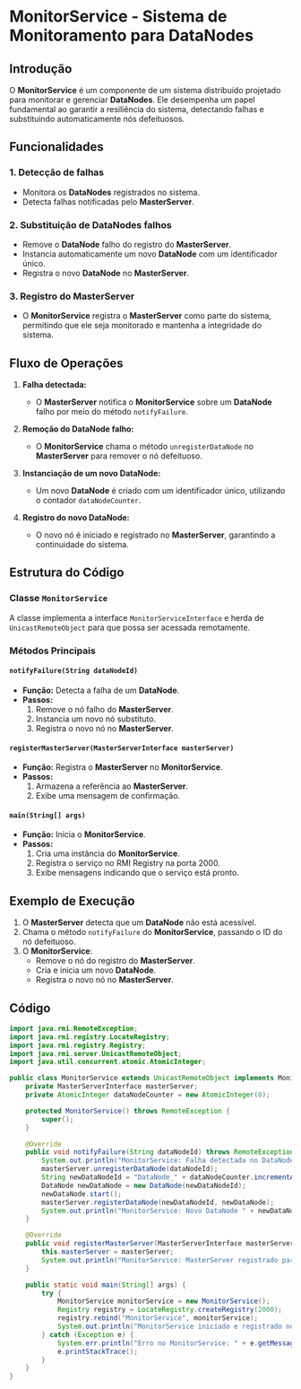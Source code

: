 # MonitorService - Sistema de Monitoramento para DataNodes

## Introdução
O **MonitorService** é um componente de um sistema distribuído projetado para monitorar e gerenciar **DataNodes**. Ele desempenha um papel fundamental ao garantir a resiliência do sistema, detectando falhas e substituindo automaticamente nós defeituosos.

## Funcionalidades

### 1. Detecção de falhas
- Monitora os **DataNodes** registrados no sistema.
- Detecta falhas notificadas pelo **MasterServer**.

### 2. Substituição de DataNodes falhos
- Remove o **DataNode** falho do registro do **MasterServer**.
- Instancia automaticamente um novo **DataNode** com um identificador único.
- Registra o novo **DataNode** no **MasterServer**.

### 3. Registro do MasterServer
- O **MonitorService** registra o **MasterServer** como parte do sistema, permitindo que ele seja monitorado e mantenha a integridade do sistema.

## Fluxo de Operações

1. **Falha detectada:**
   - O **MasterServer** notifica o **MonitorService** sobre um **DataNode** falho por meio do método `notifyFailure`.

2. **Remoção do DataNode falho:**
   - O **MonitorService** chama o método `unregisterDataNode` no **MasterServer** para remover o nó defeituoso.

3. **Instanciação de um novo DataNode:**
   - Um novo **DataNode** é criado com um identificador único, utilizando o contador `dataNodeCounter`.

4. **Registro do novo DataNode:**
   - O novo nó é iniciado e registrado no **MasterServer**, garantindo a continuidade do sistema.

## Estrutura do Código

### Classe `MonitorService`
A classe implementa a interface `MonitorServiceInterface` e herda de `UnicastRemoteObject` para que possa ser acessada remotamente.

### Métodos Principais

#### `notifyFailure(String dataNodeId)`
- **Função:** Detecta a falha de um **DataNode**.
- **Passos:**
  1. Remove o nó falho do **MasterServer**.
  2. Instancia um novo nó substituto.
  3. Registra o novo nó no **MasterServer**.

#### `registerMasterServer(MasterServerInterface masterServer)`
- **Função:** Registra o **MasterServer** no **MonitorService**.
- **Passos:**
  1. Armazena a referência ao **MasterServer**.
  2. Exibe uma mensagem de confirmação.

#### `main(String[] args)`
- **Função:** Inicia o **MonitorService**.
- **Passos:**
  1. Cria uma instância do **MonitorService**.
  2. Registra o serviço no RMI Registry na porta 2000.
  3. Exibe mensagens indicando que o serviço está pronto.

## Exemplo de Execução

1. O **MasterServer** detecta que um **DataNode** não está acessível.
2. Chama o método `notifyFailure` do **MonitorService**, passando o ID do nó defeituoso.
3. O **MonitorService**:
   - Remove o nó do registro do **MasterServer**.
   - Cria e inicia um novo **DataNode**.
   - Registra o novo nó no **MasterServer**.

## Código

```java
import java.rmi.RemoteException;
import java.rmi.registry.LocateRegistry;
import java.rmi.registry.Registry;
import java.rmi.server.UnicastRemoteObject;
import java.util.concurrent.atomic.AtomicInteger;

public class MonitorService extends UnicastRemoteObject implements MonitorServiceInterface {
    private MasterServerInterface masterServer;
    private AtomicInteger dataNodeCounter = new AtomicInteger(0);

    protected MonitorService() throws RemoteException {
        super();
    }

    @Override
    public void notifyFailure(String dataNodeId) throws RemoteException {
        System.out.println("MonitorService: Falha detectada no DataNode " + dataNodeId);
        masterServer.unregisterDataNode(dataNodeId);
        String newDataNodeId = "DataNode_" + dataNodeCounter.incrementAndGet();
        DataNode newDataNode = new DataNode(newDataNodeId);
        newDataNode.start();
        masterServer.registerDataNode(newDataNodeId, newDataNode);
        System.out.println("MonitorService: Novo DataNode " + newDataNodeId + " instanciado e registrado.");
    }

    @Override
    public void registerMasterServer(MasterServerInterface masterServer) throws RemoteException {
        this.masterServer = masterServer;
        System.out.println("MonitorService: MasterServer registrado para monitoramento.");
    }

    public static void main(String[] args) {
        try {
            MonitorService monitorService = new MonitorService();
            Registry registry = LocateRegistry.createRegistry(2000);
            registry.rebind("MonitorService", monitorService);
            System.out.println("MonitorService iniciado e registrado no RMI Registry.");
        } catch (Exception e) {
            System.err.println("Erro no MonitorService: " + e.getMessage());
            e.printStackTrace();
        }
    }
}
